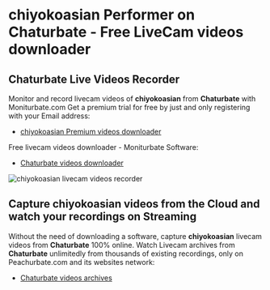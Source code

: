 # chiyokoasian Performer on Chaturbate - Free LiveCam videos downloader

## Chaturbate Live Videos Recorder

Monitor and record livecam videos of **chiyokoasian** from **Chaturbate** with Moniturbate.com
Get a premium trial for free by just and only registering with your Email address:
* [chiyokoasian Premium videos downloader](https://moniturbate.com/request-demo-licence-key.html)

Free livecam videos downloader - Moniturbate Software:
* [Chaturbate videos downloader](https://moniturbate.com/moniturbate-download-software.html)

![chiyokoasian livecam videos recorder](https://peachurnet.com/templates/moniturbate-software.png)


## Capture chiyokoasian videos from the Cloud and watch your recordings on Streaming

Without the need of downloading a software, capture **chiyokoasian** livecam videos from **Chaturbate** 100% online.
Watch Livecam archives from **Chaturbate** unlimitedly from thousands of existing recordings, only on Peachurbate.com and its websites network:
* [Chaturbate videos archives](https://peachurnet.com/)